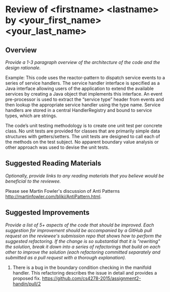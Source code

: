 # Review of \<firstname\> \<lastname\> by \<your\_first\_name\> \<your\_last\_name\> 

## Overview

*Provide a 1-3 paragraph overview of the architecture of the code and the design rationale.*

Example: This code uses the reactor-pattern to dispatch service events to a series of service handlers. The service handler interface is specified as a Java interface allowing users of the application to extend the available services by creating a Java object that implements this interface. An event pre-processor is used to extract the “service type” header from events and then lookup the appropriate service handler using the type name. Service handlers are stored in a central HandlerRegistry and bound to service types, which are strings. 

The code’s unit testing methodology is to create one unit test per concrete class. No unit tests are provided for classes that are primarily simple data structures with getters/setters. The unit tests are designed to call each of the methods on the test subject. No apparent boundary value analysis or other approach was used to devise the unit tests.

## Suggested Reading Materials

*Optionally, provide links to any reading materials that you believe would be beneficial to the reviewee.*

Please see Martin Fowler's discussion of Anti Patterns http://martinfowler.com/bliki/AntiPattern.html.

## Suggested Improvements

*Provide a list of 5+ aspects of the code that should be improved. Each suggestion for improvement should be accompanied by a GitHub pull request on the reviewee's submission repo that shows how to perform the suggested refactoring. If the change is so substantial that it is "rewriting" the solution, break it down into a series of refactorings that build on each other to improve the solution (each refactoring committed separately and submitted as a pull request with a thorough explanation).*

1. There is a bug in the boundary condition checking in the manifold handler. This refactoring describes the issue in detail and provides a proposed fix.
https://github.com/cs4278-2015/assignment2-handin/pull/2
